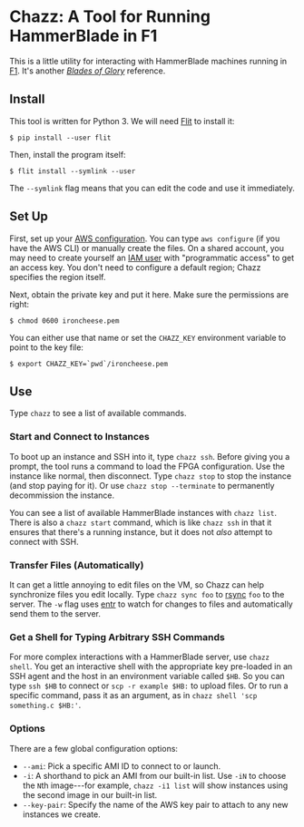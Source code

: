 Chazz: A Tool for Running HammerBlade in F1
===========================================

This is a little utility for interacting with HammerBlade machines running in [F1][].
It's another [*Blades of Glory*][bog] reference.

[f1]: https://aws.amazon.com/ec2/instance-types/f1/
[bog]: https://www.imdb.com/title/tt0445934/


Install
-------

This tool is written for Python 3.
We will need [Flit][] to install it:

    $ pip install --user flit

Then, install the program itself:

    $ flit install --symlink --user

The `--symlink` flag means that you can edit the code and use it immediately.

[flit]: https://flit.readthedocs.io/en/latest/


Set Up
------

First, set up your [AWS configuration][config].
You can type `aws configure` (if you have the AWS CLI) or manually create the files.
On a shared account, you may need to create yourself an [IAM user][iam] with "programmatic access" to get an access key.
You don't need to configure a default region; Chazz specifies the region itself.

Next, obtain the private key and put it here.
Make sure the permissions are right:

    $ chmod 0600 ironcheese.pem

You can either use that name or set the `CHAZZ_KEY` environment variable to point to the key file:

    $ export CHAZZ_KEY=`pwd`/ironcheese.pem

[config]: https://boto3.amazonaws.com/v1/documentation/api/latest/guide/quickstart.html#configuration
[iam]: https://console.aws.amazon.com/iam/home?#/users


Use
---

Type `chazz` to see a list of available commands.

### Start and Connect to Instances

To boot up an instance and SSH into it, type `chazz ssh`.
Before giving you a prompt, the tool runs a command to load the FPGA configuration.
Use the instance like normal, then disconnect.
Type `chazz stop` to stop the instance (and stop paying for it).
Or use `chazz stop --terminate` to permanently decommission the instance.

You can see a list of available HammerBlade instances with `chazz list`.
There is also a `chazz start` command, which is like `chazz ssh` in that it ensures that there's a running instance, but it does not *also* attempt to connect with SSH.

### Transfer Files (Automatically)

It can get a little annoying to edit files on the VM, so Chazz can help synchronize files you edit locally.
Type `chazz sync foo` to [rsync][] `foo` to the server.
The `-w` flag uses [entr][] to watch for changes to files and automatically send them to the server.

### Get a Shell for Typing Arbitrary SSH Commands

For more complex interactions with a HammerBlade server, use `chazz shell`.
You get an interactive shell with the appropriate key pre-loaded in an SSH agent and the host in an environment variable called `$HB`.
So you can type `ssh $HB` to connect or `scp -r example $HB:` to upload files.
Or to run a specific command, pass it as an argument, as in `chazz shell 'scp something.c $HB:'`.

### Options

There are a few global configuration options:

* `--ami`: Pick a specific AMI ID to connect to or launch.
* `-i`: A shorthand to pick an AMI from our built-in list. Use `-iN` to choose the `N`th image---for example, `chazz -i1 list` will show instances using the second image in our built-in list.
* `--key-pair`: Specify the name of the AWS key pair to attach to any new instances we create.

[rsync]: https://www.samba.org/rsync/
[entr]: http://entrproject.org
